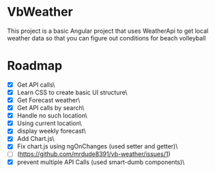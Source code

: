 # VbWeather

This project is a basic Angular project that uses WeatherApi to get local weather data so that you can figure out conditions for beach volleyball

# Roadmap

- [x] Get API calls\
- [x] Learn CSS to create basic UI structure\
- [x] Get Forecast weather\
- [x] Get API calls by search\
- [x] Handle no such location\
- [x] Using current location\
- [x] display weekly forecast\
- [x] Add Chart.js\
- [x] Fix chart.js using ngOnChanges (used setter and getter)\
- [ ] (https://github.com/mrdude8391/vb-weather/issues/1)
- [x] prevent multiple API Calls (used smart-dumb components)\
